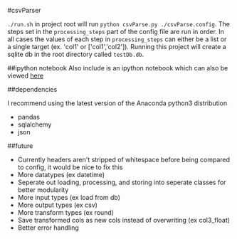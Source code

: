 #csvParser

`./run.sh` in project root will run `python csvParse.py ./csvParse.config`.
The steps set in the `processing_steps` part of the config file are run in order. In all cases the values of each step in `processing_steps` can either be a list or a single target (ex. 'col1' or ['col1','col2']).
Running this project will create a sqlite db in the root directory called `testDb.db`.

##ipython notebook
Also include is an ipython notebook which can also be viewed [here](csvParser.ipynb)

##dependencies

I recommend using the latest version of the Anaconda python3 distribution
- pandas
- sqlalchemy
- json

##future

- Currently headers aren't stripped of whitespace before being compared to config, it would be nice to fix this
- More datatypes (ex datetime)
- Seperate out loading, processing, and storing into seperate classes for better modularity
- More input types (ex load from db)
- More output types (ex csv)
- More transform types (ex round)
- Save transformed cols as new cols instead of overwriting (ex col3_float)
- Better error handling
